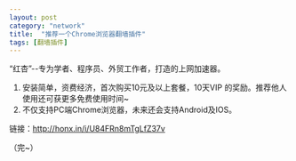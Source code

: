 ```yaml
---
layout: post
category: "network"
title:  "推荐一个Chrome浏览器翻墙插件"
tags: [翻墙插件]
---
```

“红杏”--专为学者、程序员、外贸工作者，打造的上网加速器。

1. 安装简单，资费经济，首次购买10元及以上套餐，10天VIP 的奖励。推荐他人使用还可获更多免费使用时间~   
2. 不仅支持PC端Chrome浏览器，未来还会支持Android及IOS。  

链接：<http://honx.in/i/U84FRn8mTgLfZ37v>  

（完~）
